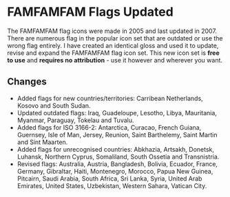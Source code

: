 # FAMFAMFAM Flags Updated

The FAMFAMFAM flag icons were made in 2005 and last updated in 2007. There are numerous flag in the popular icon set that are outdated or use the wrong flag entirely. I have created an identical gloss and used it to update, revise and expand the FAMFAMFAM flag icon set. This new icon set is **free to use** and **requires no attribution** - use it however and wherever you want.

## Changes

- Added flags for new countries/territories: Carribean Netherlands, Kosovo and South Sudan.
- Updated outdated flags: Iraq, Guadeloupe, Lesotho, Libya, Mauritania, Myanmar, Paraguay, Tokelau and Tuvalu.
- Added flags for ISO 3166-2: Antarctica, Curacao, French Guiana, Guernsey, Isle of Man, Jersey, Reunion, Saint Barthelemy, Saint Martin and Sint Maarten.
- Added flags for unrecognised countries: Abkhazia, Artsakh, Donetsk, Luhansk, Northern Cyprus, Somaliland, South Ossetia and Transnistria.
- Revised flags: Australia, Austria, Bangladesh, Bolivia, Ecuador, France, Germany, Gibraltar, Haiti, Montenegro, Morocco, Papua New Guinea, Pitcairn, Saudi Arabia, South Africa, Sri Lanka, Syria, United Arab Emirates, United States, Uzbekistan, Western Sahara, Vatican City.
